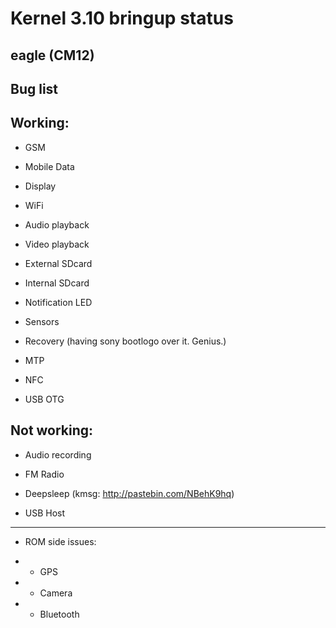 Kernel 3.10 bringup status
=======

eagle (CM12)
----------



Bug list
----------


Working:
--------

- GSM

- Mobile Data

- Display

- WiFi

- Audio playback

- Video playback

- External SDcard

- Internal SDcard

- Notification LED

- Sensors

- Recovery (having sony bootlogo over it. Genius.)

- MTP

- NFC

- USB OTG

Not working:
-----------

- Audio recording

- FM Radio

- Deepsleep (kmsg: http://pastebin.com/NBehK9hq)

- USB Host

--------


- ROM side issues:

- - GPS

- - Camera

- - Bluetooth
